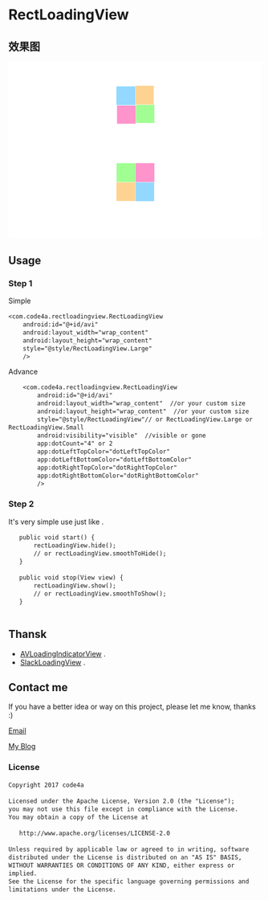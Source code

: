 RectLoadingView
===================

## 效果图
![rlv](pic/rect_loading_view.gif)

## Usage

### Step 1

Simple 

```
<com.code4a.rectloadingview.RectLoadingView
    android:id="@+id/avi"
    android:layout_width="wrap_content"
    android:layout_height="wrap_content"
    style="@style/RectLoadingView.Large"
    />
```

Advance

```
    <com.code4a.rectloadingview.RectLoadingView
        android:id="@+id/avi"
        android:layout_width="wrap_content"  //or your custom size
        android:layout_height="wrap_content"  //or your custom size
        style="@style/RectLoadingView"// or RectLoadingView.Large or RectLoadingView.Small
        android:visibility="visible"  //visible or gone
        app:dotCount="4" or 2
        app:dotLeftTopColor="dotLeftTopColor"
        app:dotLeftBottomColor="dotLeftBottomColor"
        app:dotRightTopColor="dotRightTopColor"
        app:dotRightBottomColor="dotRightBottomColor"
        />
```

### Step 2

It's very simple use just like .
```
   public void start() {
       rectLoadingView.hide();
       // or rectLoadingView.smoothToHide();
   }

   public void stop(View view) {
       rectLoadingView.show();
       // or rectLoadingView.smoothToShow();
   }
   
```

## Thansk

- [AVLoadingIndicatorView](https://github.com/81813780/AVLoadingIndicatorView) .
- [SlackLoadingView](https://github.com/JeasonWong/SlackLoadingView) .


## Contact me

 If you have a better idea or way on this project, please let me know, thanks :)

[Email](mailto:jiangyantaodev@163.com)

[My Blog](http://www.code4a.com)

### License
```
Copyright 2017 code4a

Licensed under the Apache License, Version 2.0 (the "License");
you may not use this file except in compliance with the License.
You may obtain a copy of the License at

   http://www.apache.org/licenses/LICENSE-2.0

Unless required by applicable law or agreed to in writing, software
distributed under the License is distributed on an "AS IS" BASIS,
WITHOUT WARRANTIES OR CONDITIONS OF ANY KIND, either express or implied.
See the License for the specific language governing permissions and
limitations under the License.
```

